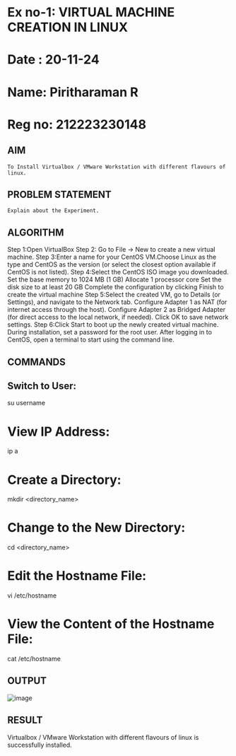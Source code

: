  # Ex no-1: VIRTUAL MACHINE CREATION IN LINUX
 # Date : 20-11-24
 # Name: Piritharaman R
 # Reg no: 212223230148
 ## AIM
    To Install Virtualbox / VMware Workstation with different flavours of linux.
## PROBLEM STATEMENT
    Explain about the Experiment.

## ALGORITHM
Step 1:Open VirtualBox 
Step 2: Go to File -> New to create a new virtual machine. 
Step 3:Enter a name for your CentOS VM.Choose Linux as the type and CentOS as the version (or select the closest option available if CentOS is not listed). 
Step 4:Select the CentOS ISO image you downloaded. Set the base memory to 1024 MB (1 GB) Allocate 1 processor core Set the disk size to at least 20 GB Complete the configuration by clicking Finish to create the virtual machine 
Step 5:Select the created VM, go to Details (or Settings), and navigate to the Network tab. Configure Adapter 1 as NAT (for internet access through the host). Configure Adapter 2 as Bridged Adapter (for direct access to the local network, if needed). Click OK to save network settings. 
Step 6:Click Start to boot up the newly created virtual machine. During installation, set a password for the root user. After logging in to CentOS, open a terminal to start using the command line.
## COMMANDS

## Switch to User:
su username

# View IP Address:
ip a

# Create a Directory:
mkdir <directory_name>

# Change to the New Directory:
cd <directory_name>

# Edit the Hostname File:
vi /etc/hostname

# View the Content of the Hostname File:
cat /etc/hostname

## OUTPUT
![image](https://github.com/user-attachments/assets/a27ff5cc-a335-4950-8e32-536cf04d8e77)
## RESULT
 Virtualbox / VMware Workstation with different flavours of linux is successfully installed.

  


